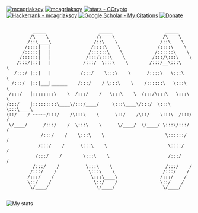 <a href="https://www.linkedin.com/in/mcagriaksoy/"><img src="https://img.shields.io/badge/mcagriaksoy-blue?logo=linkedin&amp;logoColor=white" alt="mcagriaksoy" /></a>
<a href="https://github.com/mcagriaksoy"><img src="https://img.shields.io/badge/mcagriaksoy-grey?logo=github&amp;logoColor=black" alt="mcagriaksoy" /></a>
<a href="https://github.com/mcagriaksoy"><img src="https://img.shields.io/github/stars/mcagriaksoy?style=social" alt="stars - CCrypto" /></a>
<a href="https://www.hackerrank.com/profile/mcagriaksoy"><img src="https://img.shields.io/badge/Hackerrank-mcagriaksoy-2ea44f?logo=hackerrank" alt="Hackerrank - mcagriaksoy" /></a>
<a href="https://scholar.google.com/citations?user=CKRkg1EAAAAJ&hl=en&oi=ao"><img src="https://img.shields.io/badge/Google_Scholar-My_Citations-blue?logo=google+scholar" alt="Google Scholar - My Citations" /></a>
<a href="https://www.buymeacoffee.com/mcagriaksoy"><img src="https://img.shields.io/badge/-buy_me_a%C2%A0coffee-gray?logo=buy-me-a-coffee" alt="Donate"></a>

```

          _____                    _____                    _____          
         /\    \                  /\    \                  /\    \         
        /::\____\                /::\    \                /::\    \        
       /::::|   |               /::::\    \              /::::\    \       
      /:::::|   |              /::::::\    \            /::::::\    \      
     /::::::|   |             /:::/\:::\    \          /:::/\:::\    \     
    /:::/|::|   |            /:::/  \:::\    \        /:::/__\:::\    \    
   /:::/ |::|   |           /:::/    \:::\    \      /::::\   \:::\    \   
  /:::/  |::|___|______    /:::/    / \:::\    \    /::::::\   \:::\    \  
 /:::/   |::::::::\    \  /:::/    /   \:::\    \  /:::/\:::\   \:::\    \ 
/:::/    |:::::::::\____\/:::/____/     \:::\____\/:::/  \:::\   \:::\____\
\::/    / ~~~~~/:::/    /\:::\    \      \::/    /\::/    \:::\  /:::/    /
 \/____/      /:::/    /  \:::\    \      \/____/  \/____/ \:::\/:::/    / 
             /:::/    /    \:::\    \                       \::::::/    /  
            /:::/    /      \:::\    \                       \::::/    /   
           /:::/    /        \:::\    \                      /:::/    /    
          /:::/    /          \:::\    \                    /:::/    /     
         /:::/    /            \:::\    \                  /:::/    /      
        /:::/    /              \:::\____\                /:::/    /       
        \::/    /                \::/    /                \::/    /        
         \/____/                  \/____/                  \/____/         
                                                                           
```

![My stats](https://github-readme-stats.vercel.app/api?username=mcagriaksoy&show_icons=true&theme=transparent)
